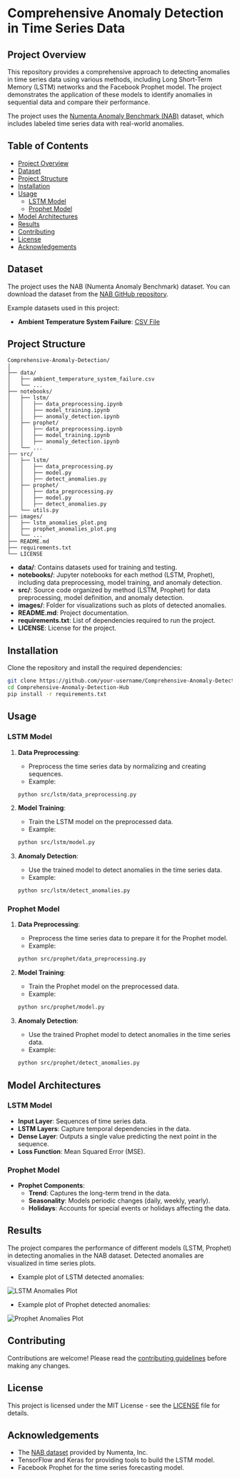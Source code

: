 # Comprehensive Anomaly Detection in Time Series Data

## Project Overview

This repository provides a comprehensive approach to detecting anomalies in time series data using various methods, including Long Short-Term Memory (LSTM) networks and the Facebook Prophet model. The project demonstrates the application of these models to identify anomalies in sequential data and compare their performance.

The project uses the [Numenta Anomaly Benchmark (NAB)](https://github.com/numenta/NAB) dataset, which includes labeled time series data with real-world anomalies.

## Table of Contents

- [Project Overview](#project-overview)
- [Dataset](#dataset)
- [Project Structure](#project-structure)
- [Installation](#installation)
- [Usage](#usage)
  - [LSTM Model](#lstm-model)
  - [Prophet Model](#prophet-model)
- [Model Architectures](#model-architectures)
- [Results](#results)
- [Contributing](#contributing)
- [License](#license)
- [Acknowledgements](#acknowledgements)

## Dataset

The project uses the NAB (Numenta Anomaly Benchmark) dataset. You can download the dataset from the [NAB GitHub repository](https://github.com/numenta/NAB).

Example datasets used in this project:
- **Ambient Temperature System Failure**: [CSV File](https://raw.githubusercontent.com/numenta/NAB/master/data/realKnownCause/ambient_temperature_system_failure.csv)

## Project Structure

```plaintext
Comprehensive-Anomaly-Detection/
│
├── data/
│   ├── ambient_temperature_system_failure.csv
│   └── ...
├── notebooks/
│   ├── lstm/
│   │   ├── data_preprocessing.ipynb
│   │   ├── model_training.ipynb
│   │   ├── anomaly_detection.ipynb
│   ├── prophet/
│   │   ├── data_preprocessing.ipynb
│   │   ├── model_training.ipynb
│   │   ├── anomaly_detection.ipynb
│   └── ...
├── src/
│   ├── lstm/
│   │   ├── data_preprocessing.py
│   │   ├── model.py
│   │   ├── detect_anomalies.py
│   ├── prophet/
│   │   ├── data_preprocessing.py
│   │   ├── model.py
│   │   ├── detect_anomalies.py
│   └── utils.py
├── images/
│   ├── lstm_anomalies_plot.png
│   ├── prophet_anomalies_plot.png
│   └── ...
├── README.md
├── requirements.txt
└── LICENSE
```

- **data/**: Contains datasets used for training and testing.
- **notebooks/**: Jupyter notebooks for each method (LSTM, Prophet), including data preprocessing, model training, and anomaly detection.
- **src/**: Source code organized by method (LSTM, Prophet) for data preprocessing, model definition, and anomaly detection.
- **images/**: Folder for visualizations such as plots of detected anomalies.
- **README.md**: Project documentation.
- **requirements.txt**: List of dependencies required to run the project.
- **LICENSE**: License for the project.

## Installation

Clone the repository and install the required dependencies:

```bash
git clone https://github.com/your-username/Comprehensive-Anomaly-Detection-Hub.git
cd Comprehensive-Anomaly-Detection-Hub
pip install -r requirements.txt
```

## Usage

### LSTM Model

1. **Data Preprocessing**:
   - Preprocess the time series data by normalizing and creating sequences.
   - Example:
   ```bash
   python src/lstm/data_preprocessing.py
   ```

2. **Model Training**:
   - Train the LSTM model on the preprocessed data.
   - Example:
   ```bash
   python src/lstm/model.py
   ```

3. **Anomaly Detection**:
   - Use the trained model to detect anomalies in the time series data.
   - Example:
   ```bash
   python src/lstm/detect_anomalies.py
   ```

### Prophet Model

1. **Data Preprocessing**:
   - Preprocess the time series data to prepare it for the Prophet model.
   - Example:
   ```bash
   python src/prophet/data_preprocessing.py
   ```

2. **Model Training**:
   - Train the Prophet model on the preprocessed data.
   - Example:
   ```bash
   python src/prophet/model.py
   ```

3. **Anomaly Detection**:
   - Use the trained Prophet model to detect anomalies in the time series data.
   - Example:
   ```bash
   python src/prophet/detect_anomalies.py
   ```

## Model Architectures

### LSTM Model

- **Input Layer**: Sequences of time series data.
- **LSTM Layers**: Capture temporal dependencies in the data.
- **Dense Layer**: Outputs a single value predicting the next point in the sequence.
- **Loss Function**: Mean Squared Error (MSE).

### Prophet Model

- **Prophet Components**:
  - **Trend**: Captures the long-term trend in the data.
  - **Seasonality**: Models periodic changes (daily, weekly, yearly).
  - **Holidays**: Accounts for special events or holidays affecting the data.

## Results

The project compares the performance of different models (LSTM, Prophet) in detecting anomalies in the NAB dataset. Detected anomalies are visualized in time series plots.

- Example plot of LSTM detected anomalies:

![LSTM Anomalies Plot](images/lstm_anomalies_plot.png)

- Example plot of Prophet detected anomalies:

![Prophet Anomalies Plot](images/prophet_anomalies_plot.png)

## Contributing

Contributions are welcome! Please read the [contributing guidelines](CONTRIBUTING.md) before making any changes.

## License

This project is licensed under the MIT License - see the [LICENSE](LICENSE) file for details.

## Acknowledgements

- The [NAB dataset](https://github.com/numenta/NAB) provided by Numenta, Inc.
- TensorFlow and Keras for providing tools to build the LSTM model.
- Facebook Prophet for the time series forecasting model.
